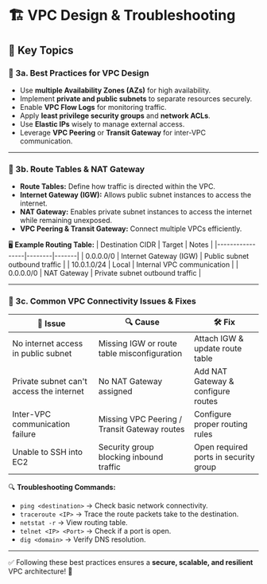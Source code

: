 # 🏗️  VPC Design & Troubleshooting

## 📌 Key Topics

### 🎯 3a. Best Practices for VPC Design
- Use **multiple Availability Zones (AZs)** for high availability.
- Implement **private and public subnets** to separate resources securely.
- Enable **VPC Flow Logs** for monitoring traffic.
- Apply **least privilege security groups** and **network ACLs**.
- Use **Elastic IPs** wisely to manage external access.
- Leverage **VPC Peering** or **Transit Gateway** for inter-VPC communication.

---

### 📜 3b. Route Tables & NAT Gateway
- **Route Tables:** Define how traffic is directed within the VPC.
- **Internet Gateway (IGW):** Allows public subnet instances to access the internet.
- **NAT Gateway:** Enables private subnet instances to access the internet while remaining unexposed.
- **VPC Peering & Transit Gateway:** Connect multiple VPCs efficiently.

🖥️ **Example Routing Table:**
| Destination CIDR | Target | Notes |
|-----------------|--------|-------|
| 0.0.0.0/0 | Internet Gateway (IGW) | Public subnet outbound traffic |
| 10.0.1.0/24 | Local | Internal VPC communication |
| 0.0.0.0/0 | NAT Gateway | Private subnet outbound traffic |

---

### 🚨 3c. Common VPC Connectivity Issues & Fixes

| 🛑 Issue | 🔍 Cause | 🛠️ Fix |
|---------|--------|-------|
| No internet access in public subnet | Missing IGW or route table misconfiguration | Attach IGW & update route table |
| Private subnet can't access the internet | No NAT Gateway assigned | Add NAT Gateway & configure routes |
| Inter-VPC communication failure | Missing VPC Peering / Transit Gateway routes | Configure proper routing rules |
| Unable to SSH into EC2 | Security group blocking inbound traffic | Open required ports in security group |

🔍 **Troubleshooting Commands:**
- `ping <destination>` → Check basic network connectivity.
- `traceroute <IP>` → Trace the route packets take to the destination.
- `netstat -r` → View routing table.
- `telnet <IP> <Port>` → Check if a port is open.
- `dig <domain>` → Verify DNS resolution.

---

✅ Following these best practices ensures a **secure, scalable, and resilient** VPC architecture! 🚀


